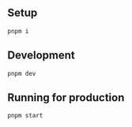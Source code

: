 ## Setup
```
pnpm i
```
## Development
```
pnpm dev
```
## Running for production
```
pnpm start
```